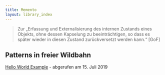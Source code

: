 ```yaml
---
title: Memento
layout: library_index
---
```


> Zur „Erfassung und Externalisierung des internen Zustands eines Objekts, ohne dessen Kapselung zu beeinträchtigen, so dass es später wieder in diesen Zustand zurückversetzt werden kann.“ [GoF]

## Patterns in freier Wildbahn

[Hello World Example](https://github.com/code4craft/hello-design-pattern/tree/master/src/main/java/helloworld/behavioral/memento) - abgerufen am 15. Juli 2019
